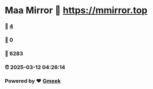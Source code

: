 # Maa Mirror :link: https://mmirror.top 
### :page_facing_up: [4](https://mmirror.top/tag.html) 
### :speech_balloon: 0 
### :hibiscus: 6283 
### :alarm_clock: 2025-03-12 04:26:14 
### Powered by :heart: [Gmeek](https://github.com/Meekdai/Gmeek)

